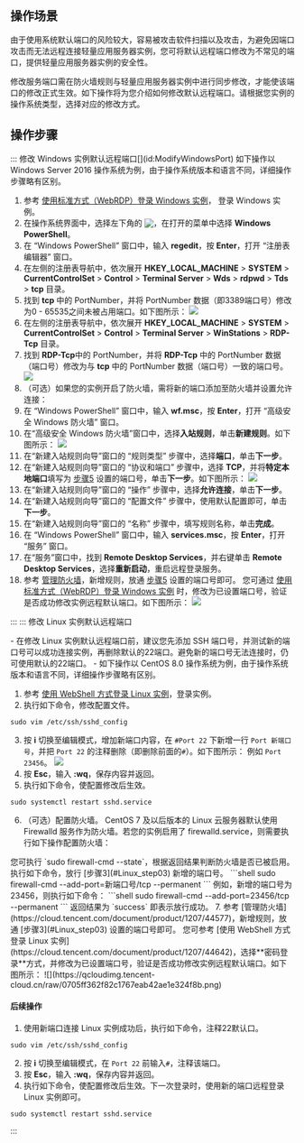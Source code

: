 ## 操作场景
由于使用系统默认端口的风险较大，容易被攻击软件扫描以及攻击，为避免因端口攻击而无法远程连接轻量应用服务器实例，您可将默认远程端口修改为不常见的端口，提供轻量应用服务器实例的安全性。

修改服务端口需在防火墙规则与轻量应用服务器实例中进行同步修改，才能使该端口的修改正式生效。如下操作将为您介绍如何修改默认远程端口。请根据您实例的操作系统类型，选择对应的修改方式。


## 操作步骤

<dx-tabs>
::: 修改 Windows 实例默认远程端口[](id:ModifyWindowsPort)

<dx-alert infotype="explain" title="">
如下操作以 Windows Server 2016 操作系统为例，由于操作系统版本和语言不同，详细操作步骤略有区别。
</dx-alert>

1. 参考 [使用标准方式（WebRDP）登录 Windows 实例](https://cloud.tencent.com/document/product/1207/75048)， 登录 Windows 实例。
2. 在操作系统界面中，选择左下角的 <img src="https://qcloudimg.tencent-cloud.cn/raw/94bebe202cf7c158146e2421ec0b18a0.png" style="margin: -3px 0px;">，在打开的菜单中选择 **Windows PowerShell**。
3. 在 “Windows PowerShell” 窗口中，输入 **regedit**，按 **Enter**，打开 “注册表编辑器” 窗口。
4. 在左侧的注册表导航中，依次展开 **HKEY_LOCAL_MACHINE** > **SYSTEM** > **CurrentControlSet** > **Control** > **Terminal Server** > **Wds** > **rdpwd** > **Tds** > **tcp** 目录。
5. [](id:Windows_step05)找到 **tcp** 中的 PortNumber，并将 PortNumber 数据（即3389端口号）修改为0 - 65535之间未被占用端口。如下图所示：
![](https://qcloudimg.tencent-cloud.cn/raw/de057632ef8040ddfcb1c6f898037dc3.png)
6. 在左侧的注册表导航中，依次展开 **HKEY_LOCAL_MACHINE** > **SYSTEM** > **CurrentControlSet** > **Control** > **Terminal Server** > **WinStations** > **RDP-Tcp** 目录。
7. 找到 **RDP-Tcp**中的 PortNumber，并将 **RDP-Tcp** 中的 PortNumber 数据（端口号）修改为与 **tcp** 中的 PortNumber 数据（端口号）一致的端口号。
![](https://qcloudimg.tencent-cloud.cn/raw/8946418693496b84e33cfa81db2632a9.png)
8. （可选）如果您的实例开启了防火墙，需将新的端口添加至防火墙并设置允许连接：
  1. 在 “Windows PowerShell” 窗口中，输入 **wf.msc**，按 **Enter**，打开 “高级安全 Windows 防火墙” 窗口。
  2. 在“高级安全 Windows 防火墙”窗口中，选择**入站规则**，单击**新建规则**。如下图所示：
![](https://qcloudimg.tencent-cloud.cn/raw/3b279c0c0d54e6bbf9735d6b3a348bf3.png)
  3. 在“新建入站规则向导”窗口的 “规则类型” 步骤中，选择**端口**，单击**下一步**。
  4. 在“新建入站规则向导”窗口的 “协议和端口” 步骤中，选择 **TCP**，并将**特定本地端口**填写为 [步骤5](#Windows_step05) 设置的端口号，单击**下一步**。如下图所示：
![](https://qcloudimg.tencent-cloud.cn/raw/30d83742fea4dba84ca14dd08ad52d69.png)
  5. 在“新建入站规则向导”窗口的 “操作” 步骤中，选择**允许连接**，单击**下一步**。
  6. 在“新建入站规则向导”窗口的 “配置文件” 步骤中，使用默认配置即可，单击**下一步**。
  7. 在“新建入站规则向导”窗口的 “名称” 步骤中，填写规则名称，单击**完成**。
9. 在 “Windows PowerShell” 窗口中，输入 **services.msc**，按 **Enter**，打开 “服务” 窗口。
10. 在“服务”窗口中，找到 **Remote Desktop Services**，并右键单击 **Remote Desktop Services**，选择**重新启动**，重启远程登录服务。
11. 参考 [管理防火墙](https://cloud.tencent.com/document/product/1207/44577)，新增规则，放通 [步骤5](#Windows_step05) 设置的端口号即可。
您可通过 [使用标准方式（WebRDP）登录 Windows 实例](https://cloud.tencent.com/document/product/1207/75048) 时，修改为已设置端口号，验证是否成功修改实例远程默认端口。如下图所示：
![](https://qcloudimg.tencent-cloud.cn/raw/f8cd3c885913158da0663f92b9cbcedf.png)

:::
::: 修改 Linux 实例默认远程端口[](id:ModifyLinuxPort)

<dx-alert infotype="explain" title="">
- 在修改 Linux 实例默认远程端口前，建议您先添加 SSH 端口号，并测试新的端口号可以成功连接实例，再删除默认的22端口。避免新的端口号无法连接时，仍可使用默认的22端口。
- 如下操作以 CentOS 8.0 操作系统为例，由于操作系统版本和语言不同，详细操作步骤略有区别。
</dx-alert>

1. 参考 [使用 WebShell 方式登录 Linux 实例](https://cloud.tencent.com/document/product/1207/44642)，登录实例。
2. 执行如下命令，修改配置文件。
```shell
sudo vim /etc/ssh/sshd_config
```
3. [](id:Linux_step03)按 **i** 切换至编辑模式，增加新端口内容，在 `#Port 22` 下新增一行 `Port 新端口号`，并把 `Port 22` 的注释删除（即删除前面的`#`）。如下图所示：
例如 `Port 23456`。
![](https://qcloudimg.tencent-cloud.cn/raw/48a20259effcf003da6083d7824b2c6f.png)
4. 按 **Esc**，输入 **:wq**，保存内容并返回。
5. 执行如下命令，使配置修改后生效。
```shell
sudo systemctl restart sshd.service
```
6. （可选）配置防火墙。
CentOS 7 及以后版本的 Linux 云服务器默认使用 Firewalld 服务作为防火墙。若您的实例启用了 firewalld.service，则需要执行如下操作配置防火墙：
<dx-alert infotype="explain" title="">
您可执行 `sudo firewall-cmd --state`，根据返回结果判断防火墙是否已被启用。
</dx-alert> 执行如下命令，放行 [步骤3](#Linux_step03) 新增的端口号。
```shell
sudo firewall-cmd --add-port=新端口号/tcp --permanent
```
例如，新增的端口号为23456，则执行如下命令：
```shell
sudo firewall-cmd --add-port=23456/tcp --permanent
```
返回结果为 `success` 即表示放行成功。
7. 参考 [管理防火墙](https://cloud.tencent.com/document/product/1207/44577)，新增规则，放通 [步骤3](#Linux_step03) 设置的端口号即可。
您可参考 [使用 WebShell 方式登录 Linux 实例](https://cloud.tencent.com/document/product/1207/44642)，选择**密码登录**方式，并修改为已设置端口号，验证是否成功修改实例远程默认端口。如下图所示：
![](https://qcloudimg.tencent-cloud.cn/raw/0705ff362f82c1767eab42ae1e324f8b.png)




#### 后续操作
1. 使用新端口连接 Linux 实例成功后，执行如下命令，注释22默认口。
```shell
sudo vim /etc/ssh/sshd_config
```
2. 按 **i** 切换至编辑模式，在 `Port 22` 前输入`#`，注释该端口。
3.  按 **Esc**，输入 **:wq**，保存内容并返回。
4.  执行如下命令，使配置修改后生效。下一次登录时，使用新的端口远程登录 Linux 实例即可。
```shell
sudo systemctl restart sshd.service
```

:::
</dx-tabs>
